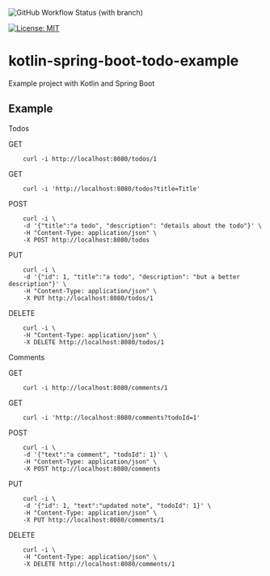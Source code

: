 ![GitHub Workflow Status (with branch)](https://img.shields.io/github/actions/workflow/status/claudioaltamura/kotlin-spring-boot-todo-example/ci.yml?branch=main)

[![License: MIT](https://img.shields.io/badge/License-MIT-yellow.svg)](https://opensource.org/licenses/MIT)

# kotlin-spring-boot-todo-example
Example project with Kotlin and Spring Boot

## Example

Todos

GET
```
    curl -i http://localhost:8080/todos/1
```

GET
```
    curl -i 'http://localhost:8080/todos?title=Title'
```

POST
```
    curl -i \
    -d '{"title":"a todo", "description": "details about the todo"}' \
    -H "Content-Type: application/json" \
    -X POST http://localhost:8080/todos
```

PUT
```
    curl -i \
    -d '{"id": 1, "title":"a todo", "description": "but a better description"}' \
    -H "Content-Type: application/json" \
    -X PUT http://localhost:8080/todos/1
```

DELETE
```
    curl -i \
    -H "Content-Type: application/json" \
    -X DELETE http://localhost:8080/todos/1
```

Comments

GET
```
    curl -i http://localhost:8080/comments/1
```

GET
```
    curl -i 'http://localhost:8080/comments?todoId=1'
```


POST
```
    curl -i \
    -d '{"text":"a comment", "todoId": 1}' \
    -H "Content-Type: application/json" \
    -X POST http://localhost:8080/comments
```

PUT
```
    curl -i \
    -d '{"id": 1, "text":"updated note", "todoId": 1}' \
    -H "Content-Type: application/json" \
    -X PUT http://localhost:8080/comments/1
```

DELETE
```
    curl -i \
    -H "Content-Type: application/json" \
    -X DELETE http://localhost:8080/comments/1
```
